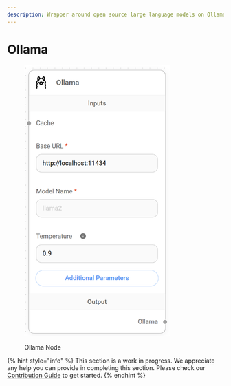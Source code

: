```yaml
---
description: Wrapper around open source large language models on Ollama.
---
```


# Ollama

<figure><img src="../../../.gitbook/assets/image--6---1---1-.png" alt="" width="340"><figcaption><p>Ollama Node</p></figcaption></figure>

{% hint style="info" %}
This section is a work in progress. We appreciate any help you can provide in completing this section. Please check our [Contribution Guide](../../../contributing/) to get started.
{% endhint %}
